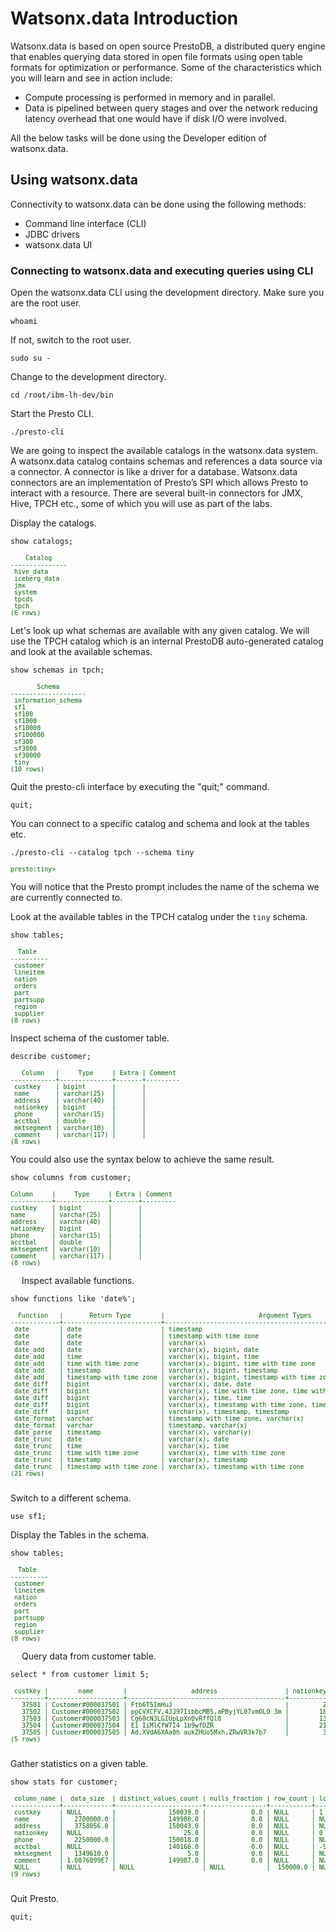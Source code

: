 # Watsonx.data Introduction
 
 Watsonx.data is based on open source PrestoDB, a distributed query engine that enables querying data stored in open file formats using open table formats for optimization or performance. Some of the characteristics which you will learn and see in action include:

   * Compute processing is performed in memory and in parallel.
   * Data is pipelined between query stages and over the network reducing latency overhead that one would have if disk I/O were involved.

All the below tasks will be done using the Developer edition of watsonx.data.

## Using watsonx.data
Connectivity to watsonx.data can be done using the following methods:

   * Command line interface (CLI)
   * JDBC drivers
   * watsonx.data UI 

### Connecting to watsonx.data and executing queries using CLI

Open the watsonx.data CLI using the development directory. Make sure you are the root user. 
```
whoami
```

If not, switch to the root user.
```
sudo su -
```
Change to the development directory.
```
cd /root/ibm-lh-dev/bin
```
Start the Presto CLI.
```
./presto-cli
```

We are going to inspect the available catalogs in the watsonx.data system. A watsonx.data catalog contains schemas and references a data source via a connector. A connector is like a driver for a database. Watsonx.data connectors are an implementation of Presto’s SPI which allows Presto to interact with a resource. There are several built-in connectors for JMX, Hive, TPCH etc., some of which you will use as part of the labs.

Display the catalogs.
```
show catalogs;
```
<pre style="font-size: small; color: darkgreen; overflow: auto">
    Catalog    
---------------
 hive_data     
 iceberg_data 
 jmx           
 system        
 tpcds         
 tpch          
(6 rows)
</pre>

Let's look up what schemas are available with any given catalog. We will use the TPCH catalog which is an internal PrestoDB auto-generated catalog and look at the available schemas.
```
show schemas in tpch;
```
<pre style="font-size: small; color: darkgreen; overflow: auto">
       Schema       
--------------------
 information_schema 
 sf1                
 sf100              
 sf1000             
 sf10000            
 sf100000           
 sf300              
 sf3000             
 sf30000            
 tiny               
(10 rows)
</pre>
Quit the presto-cli interface by executing the "quit;" command.
```
quit;
```

You can connect to a specific catalog and schema and look at the tables etc.
```
./presto-cli --catalog tpch --schema tiny
```
<pre style="font-size: small; color: darkgreen; overflow: auto">
presto:tiny>
</pre>
You will notice that the Presto prompt includes the name of the schema we are currently connected to.

Look at the available tables in the TPCH catalog under the `tiny` schema.
```
show tables;
```
<pre style="font-size: small; color: darkgreen; overflow: auto">
  Table   
----------
 customer 
 lineitem 
 nation   
 orders   
 part     
 partsupp 
 region   
 supplier 
(8 rows)
</pre>

Inspect schema of the customer table.
```
describe customer;
```
<pre style="font-size: small; color: darkgreen; overflow: auto">
   Column   |     Type     | Extra | Comment 
------------+--------------+-------+---------
 custkey    | bigint       |       |         
 name       | varchar(25)  |       |         
 address    | varchar(40)  |       |         
 nationkey  | bigint       |       |         
 phone      | varchar(15)  |       |         
 acctbal    | double       |       |         
 mktsegment | varchar(10)  |       |         
 comment    | varchar(117) |       |         
(8 rows)
</pre>

You could also use the syntax below to achieve the same result.
```
show columns from customer;
```
<pre style="font-size: small; color: darkgreen; overflow: auto">
Column     |     Type     | Extra | Comment
-----------+--------------+-------+---------
custkey    | bigint       |       |
name       | varchar(25)  |       |
address    | varchar(40)  |       |
nationkey  | bigint       |       |
phone      | varchar(15)  |       |
acctbal    | double       |       |
mktsegment | varchar(10)  |       |
comment    | varchar(117) |       |
(8 rows)
</pre>
 
Inspect available functions.
```
show functions like 'date%';
```
<pre style="font-size: small; color: darkgreen; overflow: auto">
  Function   |       Return Type        |                         Argument Types                         | Function Type | Deterministic |                         Description                         | Variable Arity | Built In | Temporary | Language 
-------------+--------------------------+----------------------------------------------------------------+---------------+---------------+-------------------------------------------------------------+----------------+----------+-----------+----------
 date        | date                     | timestamp                                                      | scalar        | true          |                                                             | false          | true     | false     |          
 date        | date                     | timestamp with time zone                                       | scalar        | true          |                                                             | false          | true     | false     |          
 date        | date                     | varchar(x)                                                     | scalar        | true          |                                                             | false          | true     | false     |          
 date_add    | date                     | varchar(x), bigint, date                                       | scalar        | true          | add the specified amount of date to the given date          | false          | true     | false     |          
 date_add    | time                     | varchar(x), bigint, time                                       | scalar        | true          | add the specified amount of time to the given time          | false          | true     | false     |          
 date_add    | time with time zone      | varchar(x), bigint, time with time zone                        | scalar        | true          | add the specified amount of time to the given time          | false          | true     | false     |          
 date_add    | timestamp                | varchar(x), bigint, timestamp                                  | scalar        | true          | add the specified amount of time to the given timestamp     | false          | true     | false     |          
 date_add    | timestamp with time zone | varchar(x), bigint, timestamp with time zone                   | scalar        | true          | add the specified amount of time to the given timestamp     | false          | true     | false     |          
 date_diff   | bigint                   | varchar(x), date, date                                         | scalar        | true          | difference of the given dates in the given unit             | false          | true     | false     |          
 date_diff   | bigint                   | varchar(x), time with time zone, time with time zone           | scalar        | true          | difference of the given times in the given unit             | false          | true     | false     |          
 date_diff   | bigint                   | varchar(x), time, time                                         | scalar        | true          | difference of the given times in the given unit             | false          | true     | false     |          
 date_diff   | bigint                   | varchar(x), timestamp with time zone, timestamp with time zone | scalar        | true          | difference of the given times in the given unit             | false          | true     | false     |          
 date_diff   | bigint                   | varchar(x), timestamp, timestamp                               | scalar        | true          | difference of the given times in the given unit             | false          | true     | false     |          
 date_format | varchar                  | timestamp with time zone, varchar(x)                           | scalar        | true          |                                                             | false          | true     | false     |          
 date_format | varchar                  | timestamp, varchar(x)                                          | scalar        | true          |                                                             | false          | true     | false     |          
 date_parse  | timestamp                | varchar(x), varchar(y)                                         | scalar        | true          |                                                             | false          | true     | false     |          
 date_trunc  | date                     | varchar(x), date                                               | scalar        | true          | truncate to the specified precision in the session timezone | false          | true     | false     |          
 date_trunc  | time                     | varchar(x), time                                               | scalar        | true          | truncate to the specified precision in the session timezone | false          | true     | false     |          
 date_trunc  | time with time zone      | varchar(x), time with time zone                                | scalar        | true          | truncate to the specified precision                         | false          | true     | false     |          
 date_trunc  | timestamp                | varchar(x), timestamp                                          | scalar        | true          | truncate to the specified precision in the session timezone | false          | true     | false     |          
 date_trunc  | timestamp with time zone | varchar(x), timestamp with time zone                           | scalar        | true          | truncate to the specified precision                         | false          | true     | false     |          
(21 rows)

</pre>
Switch to a different schema.
```
use sf1;
```
Display the Tables in the schema.
```
show tables;
```
<pre style="font-size: small; color: darkgreen; overflow: auto">
  Table   
----------
 customer 
 lineitem 
 nation   
 orders   
 part     
 partsupp 
 region   
 supplier 
(8 rows)
</pre>
 
Query data from customer table.
```
select * from customer limit 5;
```
<pre style="font-size: small; color: darkgreen; overflow: auto">
 custkey |        name        |                 address                  | nationkey |      phone      | acctbal | mktsegment |                                                comment                                                
---------+--------------------+------------------------------------------+-----------+-----------------+---------+------------+-------------------------------------------------------------------------------------------------------
   37501 | Customer#000037501 | Ftb6T5ImHuJ                              |         2 | 12-397-688-6719 | -324.85 | HOUSEHOLD  | pending ideas use carefully. express, ironic platelets use among the furiously regular instructions.  
   37502 | Customer#000037502 | ppCVXCFV,4JJ97IibbcMB5,aPByjYL07vmOLO 3m |        18 | 28-515-931-4624 |  5179.2 | BUILDING   | express deposits. pending, regular deposits wake furiously bold deposits. regular                     
   37503 | Customer#000037503 | Cg60cN3LGIUpLpXn0vRffQl8                 |        13 | 23-977-571-7365 | 1862.32 | BUILDING   | ular deposits. furiously ironic deposits integrate carefully among the iron                           
   37504 | Customer#000037504 | E1 IiMlCfW7I4 1b9wfDZR                   |        21 | 31-460-590-3623 | 2955.33 | HOUSEHOLD  | s believe slyly final foxes. furiously e                                                              
   37505 | Customer#000037505 | Ad,XVdA6XAa0h aukZHUo5Mxh,ZRwVR3k7b7     |         3 | 13-521-760-7263 | 3243.15 | FURNITURE  | ites according to the quickly bold instru                                                             
(5 rows)

</pre>

Gather statistics on a given table.
```
show stats for customer;
```
<pre style="font-size: small; color: darkgreen; overflow: auto">
 column_name |  data_size  | distinct_values_count | nulls_fraction | row_count | low_value | high_value 
-------------+-------------+-----------------------+----------------+-----------+-----------+------------
 custkey     | NULL        |              150039.0 |            0.0 | NULL      | 1         | 150000     
 name        |   2700000.0 |              149980.0 |            0.0 | NULL      | NULL      | NULL       
 address     |   3758056.0 |              150043.0 |            0.0 | NULL      | NULL      | NULL       
 nationkey   | NULL        |                  25.0 |            0.0 | NULL      | 0         | 24         
 phone       |   2250000.0 |              150018.0 |            0.0 | NULL      | NULL      | NULL       
 acctbal     | NULL        |              140166.0 |            0.0 | NULL      | -999.99   | 9999.99    
 mktsegment  |   1349610.0 |                   5.0 |            0.0 | NULL      | NULL      | NULL       
 comment     | 1.0876099E7 |              149987.0 |            0.0 | NULL      | NULL      | NULL       
 NULL        | NULL        | NULL                  | NULL           |  150000.0 | NULL      | NULL       
(9 rows)

</pre>

Quit Presto.
```
quit;
```